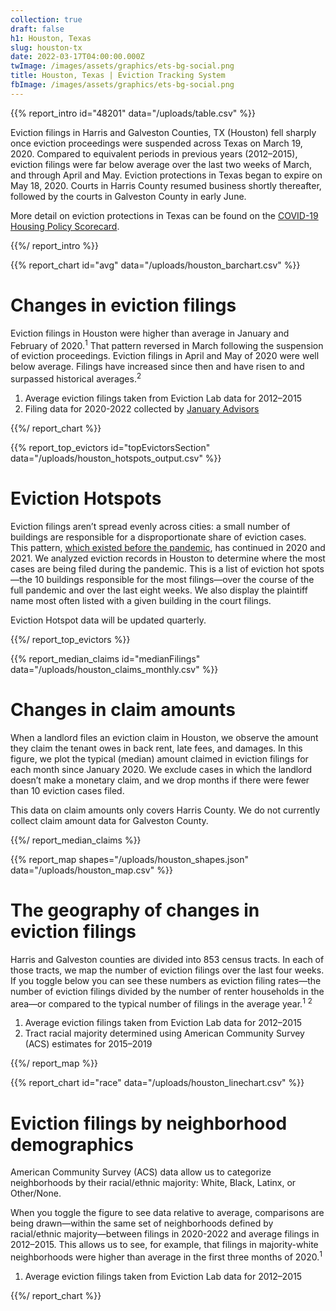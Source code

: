 ```yaml
---
collection: true
draft: false
h1: Houston, Texas
slug: houston-tx
date: 2022-03-17T04:00:00.000Z
twImage: /images/assets/graphics/ets-bg-social.png
title: Houston, Texas | Eviction Tracking System
fbImage: /images/assets/graphics/ets-bg-social.png
---
```


{{% report_intro id="48201" data="/uploads/table.csv" %}}



















Eviction filings in Harris and Galveston Counties, TX (Houston) fell sharply once eviction proceedings were suspended across Texas on March 19, 2020. Compared to equivalent periods in previous years (2012–2015), eviction filings were far below average over the last two weeks of March, and through April and May. Eviction protections in Texas began to expire on May 18, 2020. Courts in Harris County resumed business shortly thereafter, followed by the courts in Galveston County in early June.

More detail on eviction protections in Texas can be found on the [COVID-19 Housing Policy Scorecard](https://evictionlab.org/covid-policy-scorecard/tx/).



















{{%/ report_intro %}}



{{% report_chart id="avg" data="/uploads/houston_barchart.csv" %}}

# Changes in eviction filings

Eviction filings in Houston were higher than average in January and February of 2020.<sup>1</sup> That pattern reversed in March following the suspension of eviction proceedings. Eviction filings in April and May of 2020 were well below average. Filings have increased since then and have risen to and surpassed historical averages.<sup>2</sup>

1. Average eviction filings taken from Eviction Lab data for 2012–2015
2. Filing data for 2020-2022 collected by [January Advisors](https://www.januaryadvisors.com/)

{{%/ report_chart %}}



{{% report_top_evictors id="topEvictorsSection" data="/uploads/houston_hotspots_output.csv" %}}


# Eviction Hotspots

Eviction filings aren’t spread evenly across cities: a small number of buildings are responsible for a disproportionate share of eviction cases. This pattern, [which existed before the pandemic](https://evictionlab.org/top-evicting-landlords-drive-us-eviction-crisis/), has continued in 2020 and 2021. We analyzed eviction records in Houston to determine where the most cases are being filed during the pandemic. This is a list of eviction hot spots—the 10 buildings responsible for the most filings—over the course of the full pandemic and over the last eight weeks. We also display the plaintiff name most often listed with a given building in the court filings.

Eviction Hotspot data will be updated quarterly.


{{%/ report_top_evictors %}}



{{% report_median_claims id="medianFilings" data="/uploads/houston_claims_monthly.csv" %}}







# Changes in claim amounts

When a landlord files an eviction claim in Houston, we observe the amount they claim the tenant owes in back rent, late fees, and damages. In this figure, we plot the typical (median) amount claimed in eviction filings for each month since January 2020. We exclude cases in which the landlord doesn’t make a monetary claim, and we drop months if there were fewer than 10 eviction cases filed.

This data on claim amounts only covers Harris County. We do not currently collect claim amount data for Galveston County.







{{%/ report_median_claims %}}



{{% report_map shapes="/uploads/houston_shapes.json" data="/uploads/houston_map.csv" %}}





# The geography of changes in eviction filings

Harris and Galveston counties are divided into 853 census tracts. In each of those tracts, we map the number of eviction filings over the last four weeks. If you toggle below you can see these numbers as eviction filing rates—the number of eviction filings divided by the number of renter households in the area—or compared to the typical number of filings in the average year.<sup>1</sup> <sup>2</sup>

1. Average eviction filings taken from Eviction Lab data for 2012–2015
2. Tract racial majority determined using American Community Survey (ACS) estimates for 2015–2019





{{%/ report_map %}}



{{% report_chart id="race" data="/uploads/houston_linechart.csv" %}}



# Eviction filings by neighborhood demographics

American Community Survey (ACS) data allow us to categorize neighborhoods by their racial/ethnic majority: White, Black, Latinx, or Other/None. 

When you toggle the figure to see data relative to average, comparisons are being drawn—within the same set of neighborhoods defined by racial/ethnic majority—between filings in 2020-2022 and average filings in 2012–2015. This allows us to see, for example, that filings in majority-white neighborhoods were higher than average in the first three months of 2020.<sup>1</sup>

1. Average eviction filings taken from Eviction Lab data for 2012–2015



{{%/ report_chart %}}